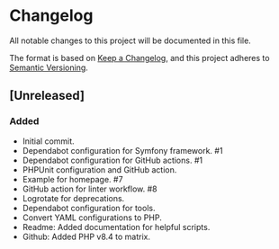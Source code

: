 # Changelog

All notable changes to this project will be documented in this file.

The format is based on [Keep a Changelog](https://keepachangelog.com/en/1.1.0/),
and this project adheres to [Semantic Versioning](https://semver.org/spec/v2.0.0.html).

## [Unreleased]

### Added

- Initial commit.
- Dependabot configuration for Symfony framework. #1
- Dependabot configuration for GitHub actions. #1
- PHPUnit configuration and GitHub action.
- Example for homepage. #7
- GitHub action for linter workflow. #8
- Logrotate for deprecations.
- Dependabot configuration for tools.
- Convert YAML configurations to PHP.
- Readme: Added documentation for helpful scripts.
- Github: Added PHP v8.4 to matrix.
